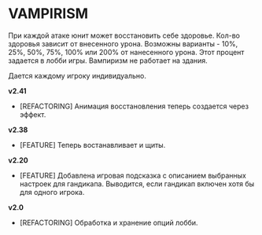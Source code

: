 # VAMPIRISM

При каждой атаке юнит может восстановить себе здоровье. Кол-во здоровья зависит от внесенного урона. Возможны варианты - 10%, 25%, 50%, 75%, 100% или 200% от нанесенного урона. Этот процент задается в лобби игры. Вампиризм не работает на здания.

Дается каждому игроку индивидуально.

**v2.41**

* [REFACTORING] Анимация восстановления теперь создается через эффект.

**v2.38**

* [FEATURE] Теперь востанавливает и щиты.

**v2.20**

* [FEATURE] Добавлена игровая подсказка с описанием выбранных настроек для гандикапа. Выводится, если гандикап включен хотя бы для одного игрока.

**v2.0**

* [REFACTORING] Обработка и хранение опций лобби.

